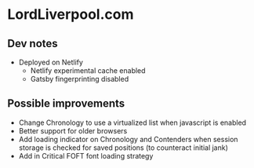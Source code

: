 # LordLiverpool.com

## Dev notes

-   Deployed on Netlify
    -   Netlify experimental cache enabled
    -   Gatsby fingerprinting disabled

## Possible improvements

-   Change Chronology to use a virtualized list when javascript is enabled
-   Better support for older browsers
-   Add loading indicator on Chronology and Contenders when session storage is checked for saved positions (to counteract initial jank)
-   Add in Critical FOFT font loading strategy
